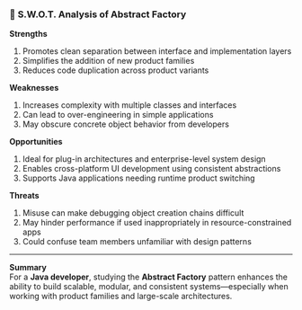 
### 🧠 **S.W.O.T. Analysis of Abstract Factory**

**Strengths**  
1. Promotes clean separation between interface and implementation layers  
2. Simplifies the addition of new product families  
3. Reduces code duplication across product variants  

**Weaknesses**  
1. Increases complexity with multiple classes and interfaces  
2. Can lead to over-engineering in simple applications  
3. May obscure concrete object behavior from developers  

**Opportunities**  
1. Ideal for plug-in architectures and enterprise-level system design  
2. Enables cross-platform UI development using consistent abstractions  
3. Supports Java applications needing runtime product switching  

**Threats**  
1. Misuse can make debugging object creation chains difficult  
2. May hinder performance if used inappropriately in resource-constrained apps  
3. Could confuse team members unfamiliar with design patterns  

---

**Summary**  
For a **Java developer**, studying the **Abstract Factory** pattern enhances the ability to build scalable, modular, and consistent systems—especially when working with product families and large-scale architectures.
